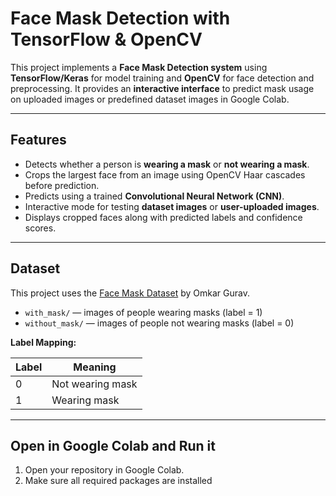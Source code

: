 # Face Mask Detection with TensorFlow & OpenCV

This project implements a **Face Mask Detection system** using **TensorFlow/Keras** for model training and **OpenCV** for face detection and preprocessing. It provides an **interactive interface** to predict mask usage on uploaded images or predefined dataset images in Google Colab.

---

## Features

- Detects whether a person is **wearing a mask** or **not wearing a mask**.
- Crops the largest face from an image using OpenCV Haar cascades before prediction.
- Predicts using a trained **Convolutional Neural Network (CNN)**.
- Interactive mode for testing **dataset images** or **user-uploaded images**.
- Displays cropped faces along with predicted labels and confidence scores.

---

## Dataset

This project uses the [Face Mask Dataset](https://www.kaggle.com/omkargurav/face-mask-dataset) by Omkar Gurav.

- `with_mask/` — images of people wearing masks (label = 1)
- `without_mask/` — images of people not wearing masks (label = 0)

**Label Mapping:**

| Label | Meaning          |
|-------|-----------------|
| 0     | Not wearing mask |
| 1     | Wearing mask     |

---

## Open in Google Colab and Run it

1. Open your repository in Google Colab.
2. Make sure all required packages are installed
